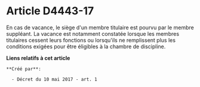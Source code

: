 # Article D4443-17

En cas de vacance, le siège d'un membre titulaire est pourvu par le membre suppléant. La vacance est notamment constatée
lorsque les membres titulaires cessent leurs fonctions ou lorsqu'ils ne remplissent plus les conditions exigées pour être
éligibles à la chambre de discipline.

**Liens relatifs à cet article**

	**Créé par**:

	  - Décret du 10 mai 2017 - art. 1
